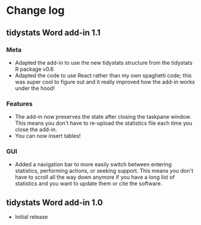 # Change log

## tidystats Word add-in 1.1

### Meta

- Adapted the add-in to use the new tidystats structure from the tidystats R package v0.6
- Adapted the code to use React rather than my own spaghetti code; this was super cool to figure out and it really improved how the add-in works under the hood!

### Features

- The add-in now preserves the state after closing the taskpane window. This means you don't have to re-upload the statistics file each time you close the add-in.
- You can now insert tables!

### GUI

- Added a navigation bar to more easily switch between entering statistics, performing actions, or seeking support. This means you don't have to scroll all the way down anymore if you have a long list of statistics and you want to update them or cite the software.

## tidystats Word add-in 1.0

- Initial release
